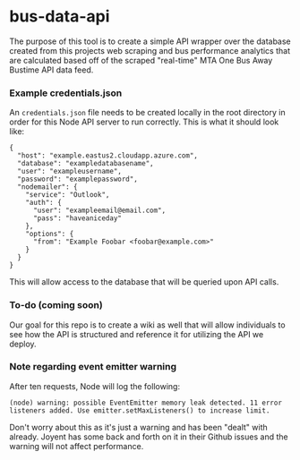 # bus-data-api

The purpose of this tool is to create a simple API wrapper over the database created from this projects web scraping and bus performance analytics that are calculated based off of the scraped "real-time" MTA One Bus Away Bustime API data feed.


### Example credentials.json

An 	`credentials.json` file needs to be created locally in the root directory in order for this Node API server to run correctly. This is what it should look like:

```
{
  "host": "example.eastus2.cloudapp.azure.com",
  "database": "exampledatabasename",
  "user": "exampleusername",
  "password": "examplepassword",
  "nodemailer": {
    "service": "Outlook",
    "auth": {
      "user": "exampleemail@email.com",
      "pass": "haveaniceday"
    },
    "options": {
      "from": "Example Foobar <foobar@example.com>"
    }
  }
}
```

This will allow access to the database that will be queried upon API calls.


### To-do (coming soon)

Our goal for this repo is to create a wiki as well that will allow individuals to see how the API is structured and reference it for utilizing the API we deploy.


### Note regarding event emitter warning

After ten requests, Node will log the following:

```
(node) warning: possible EventEmitter memory leak detected. 11 error listeners added. Use emitter.setMaxListeners() to increase limit.
```

Don't worry about this as it's just a warning and has been "dealt" with already. Joyent has some back and forth on it in their Github issues and the warning will not affect performance.